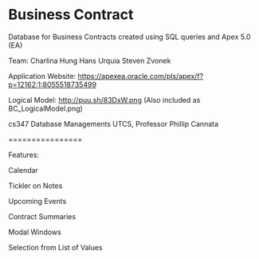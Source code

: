 Business Contract
================

Database for Business Contracts created using SQL queries and Apex 5.0 (EA)

Team:
Charlina Hung
Hans Urquia
Steven Zvonek

Application Website:
https://apexea.oracle.com/pls/apex/f?p=12162:1:8055518735499

Logical Model:
http://puu.sh/83DxW.png
(Also included as BC_LogicalModel.png)

cs347 Database Managements
UTCS, Professor Phillip Cannata

================

Features:

Calendar

Tickler on Notes

Upcoming Events

Contract Summaries

Modal Windows

Selection from List of Values

